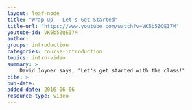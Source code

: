 ```yaml
---
layout: leaf-node
title: "Wrap up - Let's Get Started"
title-url: "https://www.youtube.com/watch?v=VK5b5ZQEI7M"
youtube-id: VK5b5ZQEI7M
author:
groups: introduction
categories: course-introduction
topics: intro-video
summary: >
    David Joyner says, "Let's get started with the class!"
cite: >
pub-date: 
added-date: 2016-06-06
resource-type: video
---
```

